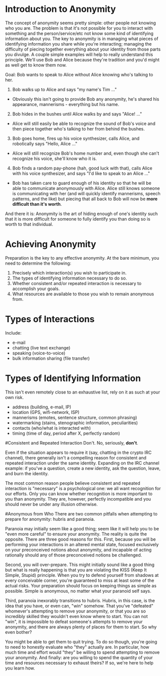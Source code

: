 # Introduction to Anonymity
The concept of anonymity seems pretty simple: other people not knowing who you are. The problem is that it's not possible for you to interact with something and the person/service/etc not know some kind of identifying information about you. The key to anonymity is in managing what pieces of identifying information you share while you're interacting; managing the difficulty of piecing together everything about your identity from those parts you divulge. A couple simple examples will help to really understand this principle. We'll use Bob and Alice because they're tradition and you'd might as well get to know them now.

Goal: Bob wants to speak to Alice without Alice knowing who's talking to her.

1) Bob walks up to Alice and says "my name's Tim ..."<br>
 - Obviously this isn't going to provide Bob any anonymity, he's shared his appearance, mannerisms - everything but his name.

2) Bob hides in the bushes until Alice walks by and says "Alice! ..."<br>
 - Alice will still easily be able to recognize the sound of Bob's voice and then piece together who's talking to her from behind the bushes.

3) Bob goes home, fires up his voice synthesizer, calls Alice, and robotically says "Hello, Alice ..."<br>
 - Alice will still recognize Bob's home number and, even though she can't recognize his voice, she'll know who it is.

4) Bob finds a random pay-phone (hah, good luck with that), calls Alice with his voice synthesizer, and says "I'd like to speak to an Alice ..."<br>
 - Bob has taken care to guard enough of his identity so that he will be able to communicate anonymously with Alice. Alice still knows someone is communicating with her (and will quickly identify mannerisms, speech patterns, and the like) but piecing that all back to Bob will now be **more difficult than it's worth**.

And there it is: Anonymity is the art of hiding enough of one's identity such that it is more difficult for someone to fully identify you than doing so is worth to that individual.

# Achieving Anonymity
Preparation is the key to any effective anonymity. At the bare minimum, you need to determine the following:<br>
1) Precisely which interaction(s) you wish to participate in.<br>
2) The types of identifying information necessary to do so.<br>
3) Whether consistent and/or repeated interaction is necessary to accomplish your goals.<br>
4) What resources are available to those you wish to remain anonymous from.

# Types of Interactions
Include:

* e-mail
* chatting (live text exchange)
* speaking (voice-to-voice)
* bulk information sharing (file transfer)

# Types of Identifying Information
This isn't even remotely close to an exhaustive list, rely on it as such at your own risk.

* address (building, e-mail, IP)
* location (GPS, wifi-network, ISP)
* mannerisms (emotes, sentence structure, common phrasing)
* watermarking (stains, stenographic information, peculiarities)
* contacts (who/what is interacted with)
* timing (time of day, period after X, perfectly random)
 
#Consistent and Repeated Interaction
Don't. No, seriously, **don't**.

Even if the situation appears to require it (say, chatting in the crypto IRC channel), there generally isn't a compelling reason for consistent and repeated interaction under the same identity. Expanding on the IRC channel example: if you've a question, create a new identity, ask the question, leave, and burn the identity.

The most common reason people believe consistent and repeated interaction is "necessary" is a psychological one: we all want recognition for our efforts. Only you can know whether recognition is more important to you than anonymity. They are, however, perfectly incompatible and you should never be under any illusion otherwise.

#Anonymous from Who
There are two common pitfalls when attempting to prepare for anonymity: hubris and paranoia.

Paranoia may initially seem like a good thing; seem like it will help you to be "even more careful" to ensure your anonymity. The reality is quite the opposite. There are three good reasons for this. First, because you will be performing your interactions in an altered mental state, focused exclusively on your preconceived notions about anonymity, and incapable of acting rationally should any of those preconceived notions be challenged.

Second, you will over-prepare. This might initially sound like a good thing but what is really happening is that you are violating the KISS (Keep It Simple, Stupid) principle. When you try to defend yourself from shadows at every conceivable corner, you're guaranteed to miss at least some of the actual risks. Your preparation should focus on keeping things as simple as possible. Simple is anonymous, no matter what your paranoid self says.

Third, paranoia inexorably transitions to hubris. Hubris, in this case, is the idea that you have, or even can, "win" somehow. That you've "defeated" whomever's attempting to remove your anonymity, or that you are so incredibly skilled they wouldn't even know where to start. You can not "win", it is impossible to defeat someone's attempts to remove your anonymity, and there are always plenty of places for them to start. So why even bother?

You might be able to get them to quit trying. To do so though, you're going to need to honestly evaluate who "they" actually are. In particular, how much time and effort would "they" be willing to spend attempting to remove your anonymity. And finally: are you willing to spend the quantity of your time and resources necessary to exhaust theirs? If so, we're here to help you learn how.
